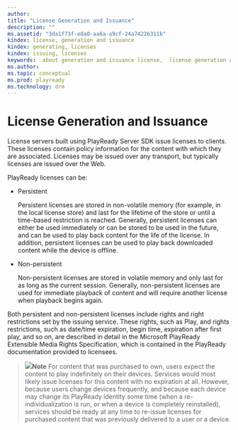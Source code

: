 ```yaml
---
author: 
title: "License Generation and Issuance"
description: ""
ms.assetid: "3da1f73f-e8a0-aa6a-a9cf-24a74226311b"
kindex: license, generation and issuance
kindex: generating, licenses
kindex: issuing, licenses
keywords:  about generation and issuance license,  license generation and issuance about
ms.author: 
ms.topic: conceptual
ms.prod: playready
ms.technology: drm
---
```



# License Generation and Issuance
   
  
License servers built using PlayReady Server SDK issue licenses to clients. These licenses contain policy information for the content with which they are associated. Licenses may be issued over any transport, but typically licenses are issued over the Web.  
   
  
PlayReady licenses can be:  
 
   *  Persistent

      Persistent licenses are stored in non-volatile memory (for example, in the local license store) and last for the lifetime of the store or until a time-based restriction is reached. Generally, persistent licenses can either be used immediately or can be stored to be used in the future, and can be used to play back content for the life of the license. In addition, persistent licenses can be used to play back downloaded content while the device is offline.
  
   *  Non-persistent

      Non-persistent licenses are stored in volatile memory and only last for as long as the current session. Generally, non-persistent licenses are used for immediate playback of content and will require another license when playback begins again.  

   
  
Both persistent and non-persistent licenses include rights and right restrictions set by the issuing service. These rights, such as Play, and rights restrictions, such as date/time expiration, begin time, expiration after first play, and so on, are described in detail in the Microsoft PlayReady Extensible Media Rights Specification, which is contained in the PlayReady documentation provided to licensees.   
   
> ![](note.gif)**Note** For content that was purchased to own, users expect the content to play indefinitely on their devices. Services would most likely issue licenses for this content with no expiration at all. However, because users change devices frequently, and because each device may change its PlayReady identity some time (when a re-individualization is run, or when a device is completely reinstalled), services should be ready at any time to re-issue licenses for purchased content that was previously delivered to a user or a device.  
 
